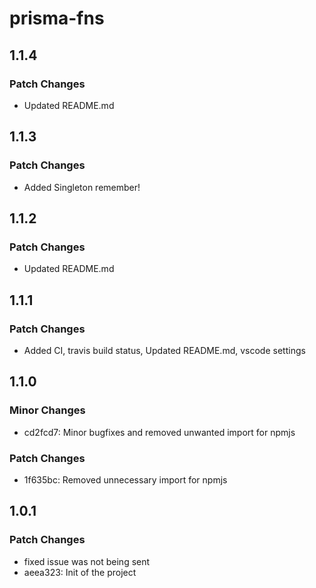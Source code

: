 # prisma-fns

## 1.1.4

### Patch Changes

- Updated README.md

## 1.1.3

### Patch Changes

- Added Singleton remember!

## 1.1.2

### Patch Changes

- Updated README.md

## 1.1.1

### Patch Changes

- Added CI, travis build status, Updated README.md, vscode settings

## 1.1.0

### Minor Changes

- cd2fcd7: Minor bugfixes and removed unwanted import for npmjs

### Patch Changes

- 1f635bc: Removed unnecessary import for npmjs

## 1.0.1

### Patch Changes

- fixed issue was not being sent
- aeea323: Init of the project
